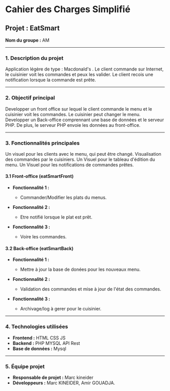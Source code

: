 # **Cahier des Charges Simplifié**

## **Projet : EatSmart**
**Nom du groupe :** AM

---

### **1. Description du projet**

Application légère de type : Macdonald's . Le client commande sur Internet, le cuisinier voit les commandes et peux les valider. Le client recois une notification lorsque la commande est prête.

---

### **2. Objectif principal**


Developper un front office sur lequel le client commande le menu et le cuisinier voit les commandes. Le cuisinier peut changer le menu.
Developper un Back-office comprennant une base de données et le serveur PHP. De plus, le serveur PHP envoie les données au front-office.

---

### **3. Fonctionnalités principales**

Un visuel pour les clients avec le menu, qui peut être changé. Visualisation des commandes par le cuisiniers. Un Visuel pour le tableau d'édition du menu. Un Visuel pour les notifications de commandes prêtes.

#### **3.1 Front-office (eatSmartFront)**

- **Fonctionnalité 1 :**  
  - Commander/Modifier les plats du menus.
  
- **Fonctionnalité 2 :**  
  - Etre notifié lorsque le plat est prêt.
  
- **Fonctionnalité 3 :**  
  - Voire les commandes.

#### **3.2 Back-office (eatSmartBack)**

- **Fonctionnalité 1 :**  
  - Mettre à jour la base de donées pour les nouveaux menu.
  
- **Fonctionnalité 2 :**  
  - Validation des commandes et mise à jour de l'état des commandes.
  
- **Fonctionnalité 3 :**  
  - Archivage/log à gerer pour le cuisinier.

---

### **4. Technologies utilisées**

- **Frontend :** HTML CSS JS
- **Backend :** PHP MYSQL API Rest
- **Base de données :** Mysql

---

### **5. Équipe projet**

- **Responsable de projet :** Marc kineider
- **Développeurs :** Marc KINEIDER, Amir GOUADJA.
